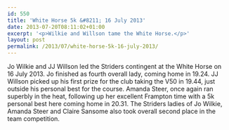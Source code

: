 ```yaml
---
id: 550
title: 'White Horse 5k &#8211; 16 July 2013'
date: 2013-07-20T08:11:02+01:00
excerpt: '<p>Wilkie and Willson tame the White Horse.</p>'
layout: post
permalink: /2013/07/white-horse-5k-16-july-2013/
---
```

Jo Wilkie and JJ Willson led the Striders contingent at the White Horse on 16 July 2013. Jo finished as fourth overall lady, coming home in 19.24. JJ Willson picked up his first prize for the club taking the V50 in 19.44, just outside his personal best for the course. Amanda Steer, once again ran superbly in the heat, following up her excellent Frampton time with a 5k personal best here coming home in 20.31. The Striders ladies of Jo Wilkie, Amanda Steer and Claire Sansome also took overall second place in the team competition.